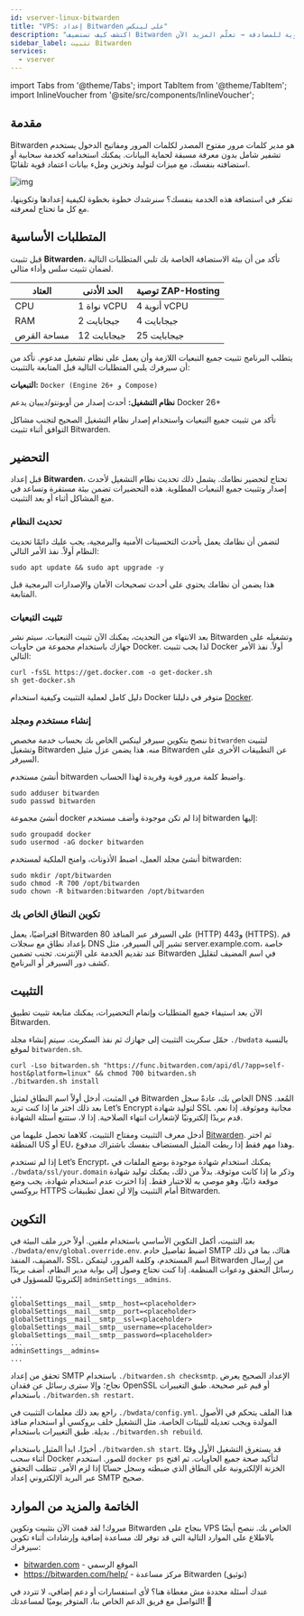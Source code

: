 ```yaml
---
id: vserver-linux-bitwarden
title: "VPS: إعداد Bitwarden على لينكس"
description: "اكتشف كيف تستضيف Bitwarden بأمان لإدارة كلمات المرور مع تشفير شامل وميزات قوية للمصادقة → تعلّم المزيد الآن"
sidebar_label: تثبيت Bitwarden
services:
  - vserver
---
```


import Tabs from '@theme/Tabs';
import TabItem from '@theme/TabItem';
import InlineVoucher from '@site/src/components/InlineVoucher';

## مقدمة

Bitwarden هو مدير كلمات مرور مفتوح المصدر لكلمات المرور ومفاتيح الدخول يستخدم تشفير شامل بدون معرفة مسبقة لحماية البيانات. يمكنك استخدامه كخدمة سحابية أو استضافته بنفسك، مع ميزات لتوليد وتخزين وملء بيانات اعتماد قوية تلقائيًا.

![img](https://screensaver01.zap-hosting.com/index.php/s/RwKmstAct5kNQwB/preview)

تفكر في استضافة هذه الخدمة بنفسك؟ سنرشدك خطوة بخطوة لكيفية إعدادها وتكوينها، مع كل ما تحتاج لمعرفته.

<InlineVoucher />

## المتطلبات الأساسية

قبل تثبيت **Bitwarden**، تأكد من أن بيئة الاستضافة الخاصة بك تلبي المتطلبات التالية لضمان تثبيت سلس وأداء مثالي.

| العتاد      | الحد الأدنى  | توصية ZAP-Hosting          |
| ----------- | ------------ | -------------------------- |
| CPU         | 1 نواة vCPU  | 4 أنوية vCPU               |
| RAM         | 2 جيجابايت   | 4 جيجابايت                 |
| مساحة القرص | 12 جيجابايت  | 25 جيجابايت                |

يتطلب البرنامج تثبيت جميع التبعيات اللازمة وأن يعمل على نظام تشغيل مدعوم. تأكد من أن سيرفرك يلبي المتطلبات التالية قبل المتابعة بالتثبيت:

**التبعيات:** `Docker (Engine 26+ و Compose)`

**نظام التشغيل:** أحدث إصدار من أوبونتو/ديبيان يدعم Docker 26+

تأكد من تثبيت جميع التبعيات واستخدام إصدار نظام التشغيل الصحيح لتجنب مشاكل التوافق أثناء تثبيت Bitwarden.

## التحضير

قبل إعداد **Bitwarden**، تحتاج لتحضير نظامك. يشمل ذلك تحديث نظام التشغيل لأحدث إصدار وتثبيت جميع التبعيات المطلوبة. هذه التحضيرات تضمن بيئة مستقرة وتساعد في منع المشاكل أثناء أو بعد التثبيت.

### تحديث النظام
لتضمن أن نظامك يعمل بأحدث التحسينات الأمنية والبرمجية، يجب عليك دائمًا تحديث النظام أولاً. نفذ الأمر التالي:

```
sudo apt update && sudo apt upgrade -y
```
هذا يضمن أن نظامك يحتوي على أحدث تصحيحات الأمان والإصدارات البرمجية قبل المتابعة.

### تثبيت التبعيات
بعد الانتهاء من التحديث، يمكنك الآن تثبيت التبعيات. سيتم نشر Bitwarden وتشغيله على جهازك باستخدام مجموعة من حاويات Docker. لذا يجب تثبيت Docker أولاً. نفذ الأمر التالي:

```
curl -fsSL https://get.docker.com -o get-docker.sh
sh get-docker.sh
```

دليل كامل لعملية التثبيت وكيفية استخدام Docker متوفر في دليلنا [Docker](vserver-linux-docker.md).

### إنشاء مستخدم ومجلد

ننصح بتكوين سيرفر لينكس الخاص بك بحساب خدمة مخصص `bitwarden` لتثبيت وتشغيل Bitwarden منه. هذا يضمن عزل مثيل Bitwarden عن التطبيقات الأخرى على السيرفر.

أنشئ مستخدم bitwarden واضبط كلمة مرور قوية وفريدة لهذا الحساب.

```
sudo adduser bitwarden
sudo passwd bitwarden
```

أنشئ مجموعة docker إذا لم تكن موجودة وأضف مستخدم bitwarden إليها:

```
sudo groupadd docker
sudo usermod -aG docker bitwarden
```

أنشئ مجلد العمل، اضبط الأذونات، وامنح الملكية لمستخدم bitwarden:

```
sudo mkdir /opt/bitwarden
sudo chmod -R 700 /opt/bitwarden
sudo chown -R bitwarden:bitwarden /opt/bitwarden
```

### تكوين النطاق الخاص بك

افتراضيًا، يعمل Bitwarden على السيرفر عبر المنافذ 80 (HTTP) و443 (HTTPS). قم بإعداد نطاق مع سجلات DNS تشير إلى السيرفر، مثل server.example.com، خاصة عند تقديم الخدمة على الإنترنت. تجنب تضمين Bitwarden في اسم المضيف لتقليل كشف دور السيرفر أو البرنامج.

## التثبيت

الآن بعد استيفاء جميع المتطلبات وإتمام التحضيرات، يمكنك متابعة تثبيت تطبيق Bitwarden.

حمّل سكربت التثبيت إلى جهازك ثم نفذ السكربت. سيتم إنشاء مجلد `./bwdata` بالنسبة لموقع `bitwarden.sh`.

```
curl -Lso bitwarden.sh "https://func.bitwarden.com/api/dl/?app=self-host&platform=linux" && chmod 700 bitwarden.sh
./bitwarden.sh install
```

في المثبت، أدخل أولاً اسم النطاق لمثيل Bitwarden الخاص بك، عادةً سجل DNS المُعد. بعد ذلك اختر ما إذا كنت تريد Let’s Encrypt لتوليد شهادة SSL مجانية وموثوقة. إذا نعم، قدم بريدًا إلكترونيًا لإشعارات انتهاء الصلاحية. إذا لا، ستتبع أسئلة الشهادة.

أدخل معرف التثبيت ومفتاح التثبيت، كلاهما تحصل عليهما من [Bitwarden](https://bitwarden.com/host). ثم اختر المنطقة US أو EU، وهذا مهم فقط إذا ربطت المثيل المستضاف بنفسك باشتراك مدفوع.

إذا لم تستخدم Let’s Encrypt، يمكنك استخدام شهادة موجودة بوضع الملفات في `./bwdata/ssl/your.domain` وذكر ما إذا كانت موثوقة. بدلاً من ذلك، يمكنك توليد شهادة موقعة ذاتيًا، وهو موصى به للاختبار فقط. إذا اخترت عدم استخدام شهادة، يجب وضع بروكسي HTTPS أمام التثبيت وإلا لن تعمل تطبيقات Bitwarden.

## التكوين

بعد التثبيت، أكمل التكوين الأساسي باستخدام ملفين. أولاً حرر ملف البيئة في `./bwdata/env/global.override.env`. اضبط تفاصيل خادم SMTP هناك، بما في ذلك المضيف، المنفذ، SSL، اسم المستخدم، وكلمة المرور، ليتمكن Bitwarden من إرسال رسائل التحقق ودعوات المنظمة. إذا كنت تحتاج وصول إلى بوابة مدير النظام، أضف بريدًا إلكترونيًا للمسؤول في `adminSettings__admins`.

```
...
globalSettings__mail__smtp__host=<placeholder>
globalSettings__mail__smtp__port=<placeholder>
globalSettings__mail__smtp__ssl=<placeholder>
globalSettings__mail__smtp__username=<placeholder>
globalSettings__mail__smtp__password=<placeholder>
...
adminSettings__admins=
...
```

تحقق من إعداد SMTP باستخدام `./bitwarden.sh checksmtp`. الإعداد الصحيح يعرض نجاح؛ وإلا سترى رسائل عن فقدان OpenSSL أو قيم غير صحيحة. طبق التغييرات باستخدام `./bitwarden.sh restart`.

راجع بعد ذلك معلمات التثبيت في `./bwdata/config.yml`. هذا الملف يتحكم في الأصول المولدة ويجب تعديله للبيئات الخاصة، مثل التشغيل خلف بروكسي أو استخدام منافذ بديلة. طبق التغييرات باستخدام `./bitwarden.sh rebuild`.

أخيرًا، ابدأ المثيل باستخدام `./bitwarden.sh start`. قد يستغرق التشغيل الأول وقتًا أثناء سحب Docker للصور. استخدم `docker ps` لتأكيد صحة جميع الحاويات. ثم افتح الخزنة الإلكترونية على النطاق الذي ضبطته وسجل حسابًا إذا لزم الأمر. تتطلب التحقق عبر البريد الإلكتروني إعداد SMTP صحيح.

## الخاتمة والمزيد من الموارد

مبروك! لقد قمت الآن بتثبيت وتكوين Bitwarden بنجاح على VPS الخاص بك. ننصح أيضًا بالاطلاع على الموارد التالية التي قد توفر لك مساعدة إضافية وإرشادات أثناء تكوين سيرفرك:

- [bitwarden.com](https://bitwarden.com/) - الموقع الرسمي
- https://bitwarden.com/help/ - مركز مساعدة Bitwarden (توثيق)

عندك أسئلة محددة مش مغطاة هنا؟ لأي استفسارات أو دعم إضافي، لا تتردد في التواصل مع فريق الدعم الخاص بنا، المتوفر يوميًا لمساعدتك! 🙂